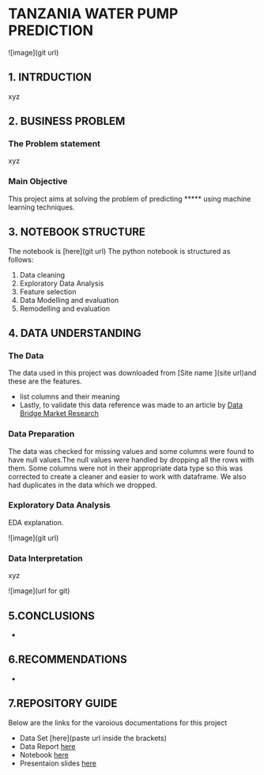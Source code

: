 # TANZANIA WATER PUMP PREDICTION

![image](git url)


## 1. INTRDUCTION
xyz

## 2. BUSINESS PROBLEM
### The Problem statement
xyz

### Main Objective
This project aims at solving the problem of predicting ***** using machine learning techniques.

## 3. NOTEBOOK STRUCTURE
The notebook is [here](git url)
The python notebook is structured as follows:
1. Data cleaning
2. Exploratory Data Analysis
3. Feature selection 
4. Data Modelling and evaluation
5. Remodelling and evaluation

## 4. DATA UNDERSTANDING
### The Data
The data used in this project was downloaded from [Site name ](site url)and these are the features.
- list columns and their meaning
- Lastly, to validate this data reference was made to an article by [Data Bridge Market Research](https://www.databridgemarketresearch.com/reports/global-used-car-market)

### Data Preparation
The data was checked for missing values and some columns were found to have null values.The null values were handled by dropping all the rows with them.
Some columns were not in their appropriate data type so this was corrected to create a cleaner and easier to work with dataframe.
We also had duplicates in the data which we dropped.

### Exploratory Data Analysis
EDA explanation.

![image](git url)


### Data Interpretation
xyz

![image](url for git)



## 5.CONCLUSIONS 
-
## 6.RECOMMENDATIONS
- 


## 7.REPOSITORY GUIDE
Below are the links for the varoious documentations for this project
- Data Set [here](paste url inside the brackets)
- Data Report [here](https://docs.google.com/document/d/10iNv7Ajx8poz9PXEvR0HqUwtP92XJbQdmwehJqBPvU8/edit#)
- Notebook [here](url)
- Presentaion slides [here](url)
